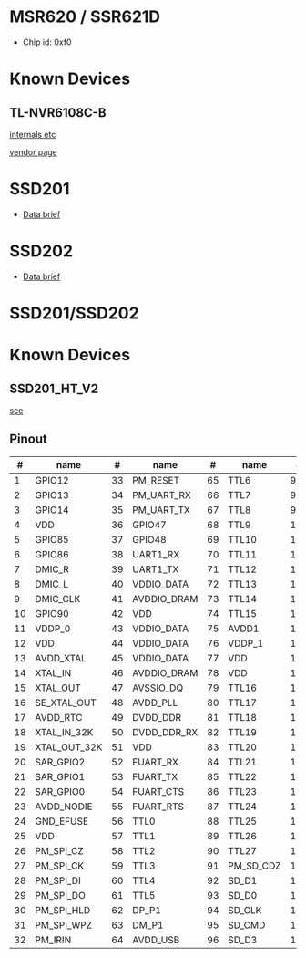 # MSR620 / SSR621D

- Chip id: 0xf0

# Known Devices

## TL-NVR6108C-B

[internals etc](tlnvr6108cb/)

[vendor page](https://www.tp-link.com.cn/product_1497.html#tag)

# SSD201

- [Data brief](SSD201_pb_S_v01.pdf)

# SSD202

- [Data brief](SSD202D_pb_S_v01.pdf)

# SSD201/SSD202

# Known Devices

## SSD201_HT_V2

[see](ssd201_ht_v2/)

## Pinout

| #  | name         | #  | name        | #  | name      | #   | name           |
|----|--------------|----|-------------|----|-----------|-----|----------------|
| 1  | GPIO12       | 33 | PM_RESET    | 65 | TTL6      | 97  | SD_D2          |
| 2  | GPIO13       | 34 | PM_UART_RX  | 66 | TTL7      | 98  | VDDP_1         |
| 3  | GPIO14       | 35 | PM_UART_TX  | 67 | TTL8      | 99  | GPIO0          |
| 4  | VDD          | 36 | GPIO47      | 68 | TTL9      | 100 | GPIO1          |
| 5  | GPIO85       | 37 | GPIO48      | 69 | TTL10     | 101 | GPIO2          |
| 6  | GPIO86       | 38 | UART1_RX    | 70 | TTL11     | 102 | GPIO3          |
| 7  | DMIC_R       | 39 | UART1_TX    | 71 | TTL12     | 103 | PM_LED0        |
| 8  | DMIC_L       | 40 | VDDIO_DATA  | 72 | TTL13     | 104 | PM_LED1        |
| 9  | DMIC_CLK     | 41 | AVDDIO_DRAM | 73 | TTL14     | 105 | VDD            |
| 10 | GPIO90       | 42 | VDD         | 74 | TTL15     | 106 | AVDD_ETH       |
| 11 | VDDP_0       | 43 | VDDIO_DATA  | 75 | AVDD1     | 107 | ETH_RN         |
| 12 | VDD          | 44 | VDDIO_DATA  | 76 | VDDP_1    | 108 | ETH_RP         |
| 13 | AVDD_XTAL    | 45 | VDDIO_DATA  | 77 | VDD       | 109 | ETH_TN         |
| 14 | XTAL_IN      | 46 | AVDDIO_DRAM | 78 | VDD       | 110 | ETH_TP         |
| 15 | XTAL_OUT     | 47 | AVSSIO_DQ   | 79 | TTL16     | 111 | DP_P2          |
| 16 | SE_XTAL_OUT  | 48 | AVDD_PLL    | 80 | TTL17     | 112 | DM_P2          |
| 17 | AVDD_RTC     | 49 | DVDD_DDR    | 81 | TTL18     | 113 | AVDD_USB       |
| 18 | XTAL_IN_32K  | 50 | DVDD_DDR_RX | 82 | TTL19     | 114 | AVDD_AUD       |
| 19 | XTAL_OUT_32K | 51 | VDD         | 83 | TTL20     | 115 | AUD_LINEOUT_R0 |
| 20 | SAR_GPIO2    | 52 | FUART_RX    | 84 | TTL21     | 116 | AUD_LINEOUT_L0 |
| 21 | SAR_GPIO1    | 53 | FUART_TX    | 85 | TTL22     | 117 | AUD_MICCM0     |
| 22 | SAR_GPIO0    | 54 | FUART_CTS   | 86 | TTL23     | 118 | AUD_MICIN0     |
| 23 | AVDD_NODIE   | 55 | FUART_RTS   | 87 | TTL24     | 119 | AUD_VRM_DAC    |
| 24 | GND_EFUSE    | 56 | TTL0        | 88 | TTL25     | 120 | AUD_VAG        |
| 25 | VDD          | 57 | TTL1        | 89 | TTL26     | 121 | GPIO4          |
| 26 | PM_SPI_CZ    | 58 | TTL2        | 90 | TTL27     | 122 | GPIO5          |
| 27 | PM_SPI_CK    | 59 | TTL3        | 91 | PM_SD_CDZ | 123 | GPIO6          |
| 28 | PM_SPI_DI    | 60 | TTL4        | 92 | SD_D1     | 124 | GPIO7          |
| 29 | PM_SPI_DO    | 61 | TTL5        | 93 | SD_D0     | 125 | UART2_RX       |
| 30 | PM_SPI_HLD   | 62 | DP_P1       | 94 | SD_CLK    | 126 | UART2_TX       |
| 31 | PM_SPI_WPZ   | 63 | DM_P1       | 95 | SD_CMD    | 127 | GPIO10         |
| 32 | PM_IRIN      | 64 | AVDD_USB    | 96 | SD_D3     | 128 | GPIO11         |
